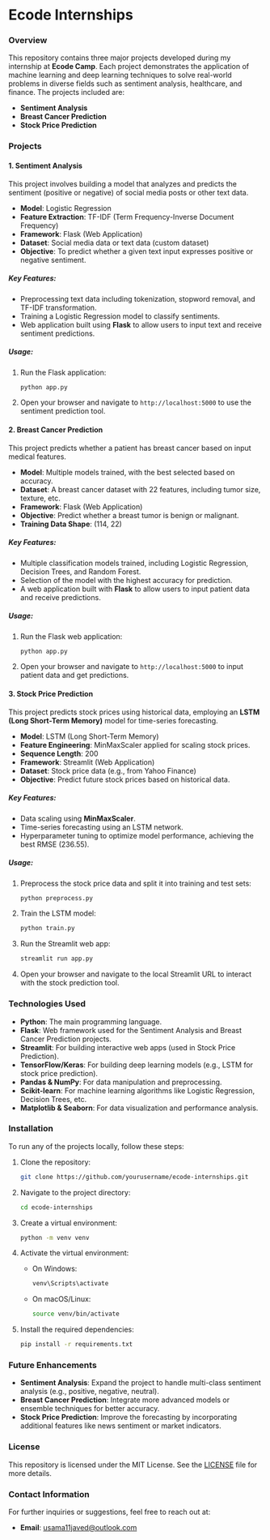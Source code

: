 # Ecode Internships

### Overview
This repository contains three major projects developed during my internship at **Ecode Camp**. Each project demonstrates the application of machine learning and deep learning techniques to solve real-world problems in diverse fields such as sentiment analysis, healthcare, and finance. The projects included are:
- **Sentiment Analysis**
- **Breast Cancer Prediction**
- **Stock Price Prediction**

### Projects

#### 1. Sentiment Analysis
This project involves building a model that analyzes and predicts the sentiment (positive or negative) of social media posts or other text data.

- **Model**: Logistic Regression
- **Feature Extraction**: TF-IDF (Term Frequency-Inverse Document Frequency)
- **Framework**: Flask (Web Application)
- **Dataset**: Social media data or text data (custom dataset)
- **Objective**: To predict whether a given text input expresses positive or negative sentiment.
  
##### Key Features:
- Preprocessing text data including tokenization, stopword removal, and TF-IDF transformation.
- Training a Logistic Regression model to classify sentiments.
- Web application built using **Flask** to allow users to input text and receive sentiment predictions.

##### Usage:
1. Run the Flask application:
   ```bash
   python app.py
   ```

2. Open your browser and navigate to `http://localhost:5000` to use the sentiment prediction tool.

#### 2. Breast Cancer Prediction
This project predicts whether a patient has breast cancer based on input medical features.

- **Model**: Multiple models trained, with the best selected based on accuracy.
- **Dataset**: A breast cancer dataset with 22 features, including tumor size, texture, etc.
- **Framework**: Flask (Web Application)
- **Objective**: Predict whether a breast tumor is benign or malignant.
- **Training Data Shape**: (114, 22)

##### Key Features:
- Multiple classification models trained, including Logistic Regression, Decision Trees, and Random Forest.
- Selection of the model with the highest accuracy for prediction.
- A web application built with **Flask** to allow users to input patient data and receive predictions.

##### Usage:
1. Run the Flask web application:
   ```bash
   python app.py
   ```

2. Open your browser and navigate to `http://localhost:5000` to input patient data and get predictions.

#### 3. Stock Price Prediction
This project predicts stock prices using historical data, employing an **LSTM (Long Short-Term Memory)** model for time-series forecasting.

- **Model**: LSTM (Long Short-Term Memory)
- **Feature Engineering**: MinMaxScaler applied for scaling stock prices.
- **Sequence Length**: 200
- **Framework**: Streamlit (Web Application)
- **Dataset**: Stock price data (e.g., from Yahoo Finance)
- **Objective**: Predict future stock prices based on historical data.

##### Key Features:
- Data scaling using **MinMaxScaler**.
- Time-series forecasting using an LSTM network.
- Hyperparameter tuning to optimize model performance, achieving the best RMSE (236.55).

##### Usage:
1. Preprocess the stock price data and split it into training and test sets:
   ```bash
   python preprocess.py
   ```

2. Train the LSTM model:
   ```bash
   python train.py
   ```

3. Run the Streamlit web app:
   ```bash
   streamlit run app.py
   ```

4. Open your browser and navigate to the local Streamlit URL to interact with the stock prediction tool.

### Technologies Used
- **Python**: The main programming language.
- **Flask**: Web framework used for the Sentiment Analysis and Breast Cancer Prediction projects.
- **Streamlit**: For building interactive web apps (used in Stock Price Prediction).
- **TensorFlow/Keras**: For building deep learning models (e.g., LSTM for stock price prediction).
- **Pandas & NumPy**: For data manipulation and preprocessing.
- **Scikit-learn**: For machine learning algorithms like Logistic Regression, Decision Trees, etc.
- **Matplotlib & Seaborn**: For data visualization and performance analysis.

### Installation
To run any of the projects locally, follow these steps:

1. Clone the repository:
   ```bash
   git clone https://github.com/yourusername/ecode-internships.git
   ```

2. Navigate to the project directory:
   ```bash
   cd ecode-internships
   ```

3. Create a virtual environment:
   ```bash
   python -m venv venv
   ```

4. Activate the virtual environment:
   - On Windows:
     ```bash
     venv\Scripts\activate
     ```
   - On macOS/Linux:
     ```bash
     source venv/bin/activate
     ```

5. Install the required dependencies:
   ```bash
   pip install -r requirements.txt
   ```

### Future Enhancements
- **Sentiment Analysis**: Expand the project to handle multi-class sentiment analysis (e.g., positive, negative, neutral).
- **Breast Cancer Prediction**: Integrate more advanced models or ensemble techniques for better accuracy.
- **Stock Price Prediction**: Improve the forecasting by incorporating additional features like news sentiment or market indicators.

### License
This repository is licensed under the MIT License. See the [LICENSE](LICENSE) file for more details.

### Contact Information
For further inquiries or suggestions, feel free to reach out at:
- **Email**: usama11javed@outlook.com
